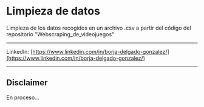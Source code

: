 # Limpieza de datos
Limpieza de los datos recogidos en un archivo .csv a partir del código del repositorio "Webscraping_de_videojuegos"

---
LinkedIn: [https://www.linkedin.com/in/borja-delgado-gonzalez/](https://www.linkedin.com/in/borja-delgado-gonzalez/)

---
## Disclaimer

<p> En proceso...

